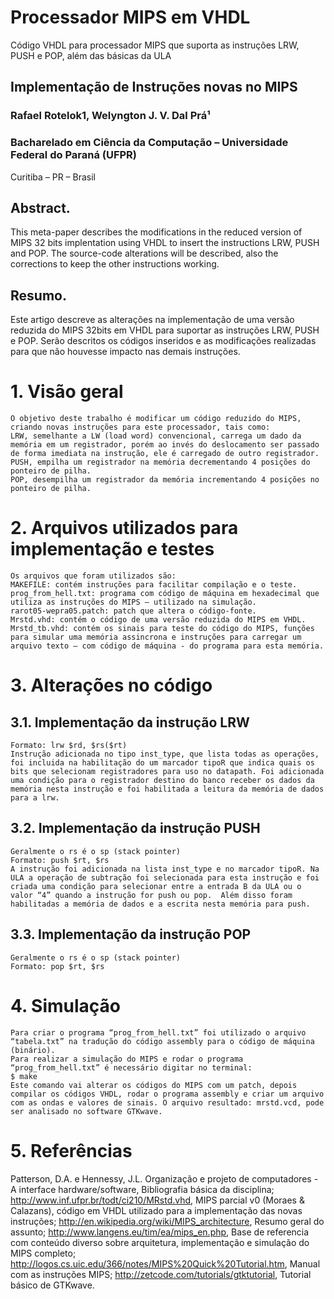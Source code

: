 # Processador MIPS em VHDL
Código VHDL para processador MIPS que suporta as instruções LRW, PUSH e POP, além das básicas da ULA

## Implementação de Instruções novas no MIPS
### Rafael Rotelok1, Welyngton J. V. Dal Prá¹
### Bacharelado em Ciência da Computação – Universidade Federal do Paraná (UFPR)
Curitiba – PR – Brasil

## Abstract.
This meta-paper describes the modifications in the reduced version of MIPS 32 bits implentation using VHDL to insert the instructions LRW, PUSH and POP.  The source-code alterations will be described, also the corrections to keep the other instructions working.
## Resumo.
Este artigo descreve as alterações na implementação de uma versão reduzida do MIPS 32bits em VHDL para suportar as instruções LRW, PUSH e POP. Serão descritos os códigos inseridos e as modificações realizadas para que não houvesse impacto nas demais instruções.
# 1. Visão geral
	O objetivo deste trabalho é modificar um código reduzido do MIPS, criando novas instruções para este processador, tais como:
	LRW, semelhante a LW (load word) convencional, carrega um dado da memória em um registrador, porém ao invés do deslocamento ser passado de forma imediata na instrução, ele é carregado de outro registrador.
	PUSH, empilha um registrador na memória decrementando 4 posições do ponteiro de pilha.
	POP, desempilha um registrador da memória incrementando 4 posições no ponteiro de pilha.

# 2. Arquivos utilizados para implementação e testes
	Os arquivos que foram utilizados são:
	MAKEFILE: contém instruções para facilitar compilação e o teste.
	prog_from_hell.txt: programa com código de máquina em hexadecimal que utiliza as instruções do MIPS – utilizado na simulação.
	rarot05-wepra05.patch: patch que altera o código-fonte.
	Mrstd.vhd: contém o código de uma versão reduzida do MIPS em VHDL.
	Mrstd_tb.vhd: contém os sinais para teste do código do MIPS, funções para simular uma memória assincrona e instruções para carregar um arquivo texto – com código de máquina - do programa para esta memória.

# 3. Alterações no código
## 3.1. Implementação da instrução LRW
	Formato: lrw $rd, $rs($rt)
	Instrução adicionada no tipo inst_type, que lista todas as operações, foi incluida na habilitação do um marcador tipoR que indica quais os bits que selecionam registradores para uso no datapath. Foi adicionada uma condição para o registrador destino do banco receber os dados da memória nesta instrução e foi habilitada a leitura da memória de dados para a lrw.
## 3.2. Implementação da instrução PUSH
	Geralmente o rs é o sp (stack pointer)
	Formato: push $rt, $rs
	A instrução foi adicionada na lista inst_type e no marcador tipoR. Na ULA a operação de subtração foi selecionada para esta instrução e foi criada uma condição para selecionar entre a entrada B da ULA ou o valor “4” quando a instrução for push ou pop.  Além disso foram habilitadas a memória de dados e a escrita nesta memória para push.
## 3.3. Implementação da instrução POP
	Geralmente o rs é o sp (stack pointer)
	Formato: pop $rt, $rs	

# 4. Simulação
 	Para criar o programa “prog_from_hell.txt” foi utilizado o arquivo “tabela.txt” na tradução do código assembly para o código de máquina (binário).
	Para realizar a simulação do MIPS e rodar o programa “prog_from_hell.txt” é necessário digitar no terminal:
	$ make
	Este comando vai alterar os códigos do MIPS com um patch, depois compilar os códigos VHDL, rodar o programa assembly e criar um arquivo com as ondas e valores de sinais. O arquivo resultado: mrstd.vcd, pode ser analisado no software GTKwave.
# 5. Referências
Patterson, D.A. e Hennessy, J.L. Organização e projeto de computadores - A interface hardware/software, Bibliografia básica da disciplina;
http://www.inf.ufpr.br/todt/ci210/MRstd.vhd, MIPS parcial v0 (Moraes & Calazans), código em VHDL utilizado para a implementação das novas instruções;
http://en.wikipedia.org/wiki/MIPS_architecture, Resumo geral do assunto;
http://www.langens.eu/tim/ea/mips_en.php, Base de referencia com conteúdo diverso sobre arquitetura, implementação e simulação do MIPS completo;
http://logos.cs.uic.edu/366/notes/MIPS%20Quick%20Tutorial.htm, Manual com as instruções MIPS;
http://zetcode.com/tutorials/gtktutorial, Tutorial básico de GTKwave.


